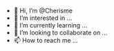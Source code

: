 - 👋 Hi, I’m @Cherisme
- 👀 I’m interested in ...
- 🌱 I’m currently learning ...
- 💞️ I’m looking to collaborate on ...
- 📫 How to reach me ...

<!---
Cherisme/Cherisme is a ✨ special ✨ repository because its `README.md` (this file) appears on your GitHub profile.
You can click the Preview link to take a look at your changes.
--->

